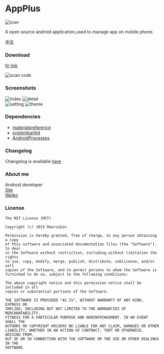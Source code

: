 # AppPlus #

![icon](/app/src/main/res/mipmap-xxxhdpi/ic_launcher.png "")

A open source android application,used to manage app on mobile phone.

[中文](/doc/README_CN.md)

### Download ###

[fir link](http://fir.im/appplus)


![scan code](/art/download.png "scan code")



### Screenshots ###

![index](/art/index.png "")
![detail](/art/detail.png "")<br>
![setting](/art/setting.png "")
![theme](/art/theme.png "")


### Dependencies ###

* [materialpreference](https://github.com/jenzz/Android-MaterialPreference)
* [systembartint](https://github.com/jgilfelt/SystemBarTint)  
* [AndroidProcesses](https://github.com/jaredrummler/AndroidProcesses) 

### Changelog ###
Changelog is available [here](/doc/Changelog.md)
    
### About me ###
Android developer 
<br>[Site](https://maoruibin.github.io/)
<br>[Weibo](http://weibo.com/u/1874136301)

### License ###

    The MIT License (MIT)

    Copyright (c) 2015 Maoruibin

    Permission is hereby granted, free of charge, to any person obtaining a copy
    of this software and associated documentation files (the "Software"), to deal
    in the Software without restriction, including without limitation the rights
    to use, copy, modify, merge, publish, distribute, sublicense, and/or sell
    copies of the Software, and to permit persons to whom the Software is
    furnished to do so, subject to the following conditions:

    The above copyright notice and this permission notice shall be included in all
    copies or substantial portions of the Software.

    THE SOFTWARE IS PROVIDED "AS IS", WITHOUT WARRANTY OF ANY KIND, EXPRESS OR
    IMPLIED, INCLUDING BUT NOT LIMITED TO THE WARRANTIES OF MERCHANTABILITY,
    FITNESS FOR A PARTICULAR PURPOSE AND NONINFRINGEMENT. IN NO EVENT SHALL THE
    AUTHORS OR COPYRIGHT HOLDERS BE LIABLE FOR ANY CLAIM, DAMAGES OR OTHER
    LIABILITY, WHETHER IN AN ACTION OF CONTRACT, TORT OR OTHERWISE, ARISING FROM,
    OUT OF OR IN CONNECTION WITH THE SOFTWARE OR THE USE OR OTHER DEALINGS IN THE
    SOFTWARE.